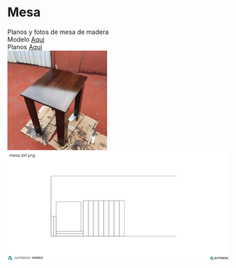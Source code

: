 # Mesa
Planos y fotos de mesa de madera <br />
Modelo [Aqui](https://hotmail51114.autodesk360.com/g/shares/SH35dfcQT936092f0e43384e20a9d1b09371) <br />
Planos [Aqui](https://autode.sk/3c6GiOs) <br />
<img src="./Mesa.jpeg" alt="Mesa" width="225"/><img src="./mesa.dxf.png" alt="Plano" width="500"/>
